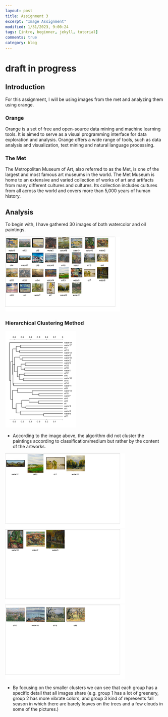 ```yaml
---
layout: post
title: Assignment 3
excerpt: "Image Assignment"
modified: 1/31/2023, 9:00:24
tags: [intro, beginner, jekyll, tutorial]
comments: true
category: blog
---
```


# draft in progress 

## Introduction
For this assignment, I will be using images from the met and analyzing them using orange. 

### Orange
Orange is a set of free and open-source data mining and machine learning tools. It is aimed to serve as a visual programming interface for data exploration and analysis. Orange offers a wide range of tools, such as data analysis and visualization, text mining and natural language processing. 

### The Met 
The Metropolitan Museum of Art, also referred to as the Met, is one of the largest and most famous art museums in the world. The Met Museum is home to an extensive and varied collection of works of art and artifacts from many different cultures and cultures. Its collection includes cultures from all across the world and covers more than 5,000 years of human history. 

## Analysis
To begin with, I have gathered 30 images of both watercolor and oil paintings. 

<img src="/assets/orange1.png" style="zoom:50%"/>

### Hierarchical Clustering Method

<img src="/assets/clustering.png" style="zoom:50%"/>

- According to the image above, the algorithm did not cluster the paintings according to classification/medium but rather by the content of the artworks.

<img src="/assets/group1.png" style="zoom:50%"/>

<img src="/assets/group2.png" style="zoom:50%"/>

<img src="/assets/groupp3.png" style="zoom:50%"/>

- By focusing on the smaller clusters we can see that each group has a specific detail that all images share (e.g. group 1 has a lot of greenery, group 2 has more vibrate colors, and group 3 kind of represents fall season in which there are barely leaves on the trees and a few clouds in some of the pictures.)

